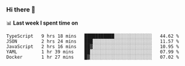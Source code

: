 ### Hi there 👋

<!--
**DBvc/DBvc** is a ✨ _special_ ✨ repository because its `README.md` (this file) appears on your GitHub profile.

Here are some ideas to get you started:

- 🔭 I’m currently working on ...
- 🌱 I’m currently learning ...
- 👯 I’m looking to collaborate on ...
- 🤔 I’m looking for help with ...
- 💬 Ask me about ...
- 📫 How to reach me: ...
- 😄 Pronouns: ...
- ⚡ Fun fact: ...
-->

📊 **Last week I spent time on**
<!--START_SECTION:waka-->
```text
TypeScript   9 hrs 18 mins   ███████████░░░░░░░░░░░░░░   44.62 % 
JSON         2 hrs 24 mins   ███░░░░░░░░░░░░░░░░░░░░░░   11.57 % 
JavaScript   2 hrs 16 mins   ██▓░░░░░░░░░░░░░░░░░░░░░░   10.95 % 
YAML         1 hr 39 mins    ██░░░░░░░░░░░░░░░░░░░░░░░   07.99 % 
Docker       1 hr 27 mins    █▓░░░░░░░░░░░░░░░░░░░░░░░   07.02 % 
```
<!--END_SECTION:waka-->
